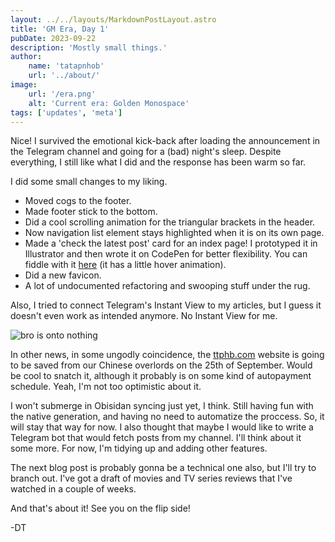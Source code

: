 ```yaml
---
layout: ../../layouts/MarkdownPostLayout.astro
title: 'GM Era, Day 1'
pubDate: 2023-09-22
description: 'Mostly small things.'
author:
    name: 'tatapnhob'
    url: '../about/'
image:
    url: '/era.png'
    alt: 'Current era: Golden Monospace'
tags: ['updates', 'meta']
---
```


Nice! I survived the emotional kick-back after loading the announcement in the Telegram channel and going for a (bad) night's sleep. Despite everything, I still like what I did and the response has been warm so far.

I did some small changes to my liking. 
- Moved cogs to the footer.
- Made footer stick to the bottom.
- Did a cool scrolling animation for the triangular brackets in the header.
- Now navigation list element stays highlighted when it is on its own page.
- Made a 'check the latest post' card for an index page! I prototyped it in Illustrator and then wrote it on CodePen for better flexibility. You can fiddle with it [here](https://codepen.io/tatapnhob/pen/ZEVvwMb) (it has a little hover animation). 
- Did a new favicon.
- A lot of undocumented refactoring and swooping stuff under the rug.

Also, I tried to connect Telegram's Instant View to my articles, but I guess it doesn't even work as intended anymore. No Instant View for me.

![bro is onto nothing](/tiv.png)

In other news, in some ungodly coincidence, the [ttphb.com](https://ttphb.com) website is going to be saved from our Chinese overlords on the 25th of September. Would be cool to snatch it, although it probably is on some kind of autopayment schedule. Yeah, I'm not too optimistic about it.

I won't submerge in Obisidan syncing just yet, I think. Still having fun with the native generation, and having no need to automatize the proccess. So, it will stay that way for now. I also thought that maybe I would like to write a Telegram bot that would fetch posts from my channel. I'll think about it some more. For now, I'm tidying up and adding other features.

The next blog post is probably gonna be a technical one also, but I'll try to branch out. I've got a draft of movies and TV series reviews that I've watched in a couple of weeks. 

And that's about it! See you on the flip side! 

-DT